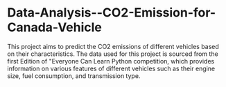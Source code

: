# Data-Analysis--CO2-Emission-for-Canada-Vehicle
This project aims to predict the CO2 emissions of different vehicles based on their characteristics. 
The data used for this project is sourced from the first Edition of "Everyone Can Learn Python competition, 
which provides information on various features of different vehicles such as their engine size, fuel consumption, and transmission type.
